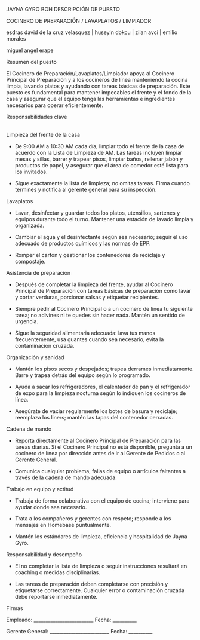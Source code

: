 JAYNA GYRO BOH DESCRIPCIÓN DE PUESTO

COCINERO DE PREPARACIÓN / LAVAPLATOS / LIMPIADOR

esdras david de la cruz velasquez \| huseyin dokcu \| zilan avci \|
emilio morales

miguel angel erape

Resumen del puesto

El Cocinero de Preparación/Lavaplatos/Limpiador apoya al Cocinero
Principal de Preparación y a los cocineros de línea manteniendo la
cocina limpia, lavando platos y ayudando con tareas básicas de
preparación. Este puesto es fundamental para mantener impecables el
frente y el fondo de la casa y asegurar que el equipo tenga las
herramientas e ingredientes necesarios para operar eficientemente.

Responsabilidades clave

\
Limpieza del frente de la casa

-   De 9:00 AM a 10:30 AM cada día, limpiar todo el frente de la casa de
    acuerdo con la Lista de Limpieza de AM. Las tareas incluyen limpiar
    mesas y sillas, barrer y trapear pisos, limpiar baños, rellenar
    jabón y productos de papel, y asegurar que el área de comedor esté
    lista para los invitados.

-   Sigue exactamente la lista de limpieza; no omitas tareas. Firma
    cuando termines y notifica al gerente general para su inspección.

Lavaplatos

-   Lavar, desinfectar y guardar todos los platos, utensilios, sartenes
    y equipos durante todo el turno. Mantener una estación de lavado
    limpia y organizada.

-   Cambiar el agua y el desinfectante según sea necesario; seguir el
    uso adecuado de productos químicos y las normas de EPP.

-   Romper el cartón y gestionar los contenedores de reciclaje y
    compostaje.

Asistencia de preparación

-   Después de completar la limpieza del frente, ayudar al Cocinero
    Principal de Preparación con tareas básicas de preparación como
    lavar y cortar verduras, porcionar salsas y etiquetar recipientes.

-   Siempre pedir al Cocinero Principal o a un cocinero de línea tu
    siguiente tarea; no adivines ni te quedes sin hacer nada. Mantén un
    sentido de urgencia.

-   Sigue la seguridad alimentaria adecuada: lava tus manos
    frecuentemente, usa guantes cuando sea necesario, evita la
    contaminación cruzada.

Organización y sanidad

-   Mantén los pisos secos y despejados; trapea derrames inmediatamente.
    Barre y trapea detrás del equipo según lo programado.

-   Ayuda a sacar los refrigeradores, el calentador de pan y el
    refrigerador de expo para la limpieza nocturna según lo indiquen los
    cocineros de línea.

-   Asegúrate de vaciar regularmente los botes de basura y reciclaje;
    reemplaza los liners; mantén las tapas del contenedor cerradas.

Cadena de mando

-   Reporta directamente al Cocinero Principal de Preparación para las
    tareas diarias. Si el Cocinero Principal no está disponible,
    pregunta a un cocinero de línea por dirección antes de ir al Gerente
    de Pedidos o al Gerente General.

-   Comunica cualquier problema, fallas de equipo o artículos faltantes
    a través de la cadena de mando adecuada.

Trabajo en equipo y actitud

-   Trabaja de forma colaborativa con el equipo de cocina; interviene
    para ayudar donde sea necesario.

-   Trata a los compañeros y gerentes con respeto; responde a los
    mensajes en Homebase puntualmente.

-   Mantén los estándares de limpieza, eficiencia y hospitalidad de
    Jayna Gyro.

Responsabilidad y desempeño

-   El no completar la lista de limpieza o seguir instrucciones
    resultará en coaching o medidas disciplinarias.

-   Las tareas de preparación deben completarse con precisión y
    etiquetarse correctamente. Cualquier error o contaminación cruzada
    debe reportarse inmediatamente.

Firmas

Empleado: \_\_\_\_\_\_\_\_\_\_\_\_\_\_\_\_\_\_\_\_\_\_\_\_\_ Fecha:
\_\_\_\_\_\_\_\_\_\_

Gerente General: \_\_\_\_\_\_\_\_\_\_\_\_\_\_\_\_\_\_\_\_\_\_\_\_\_
Fecha: \_\_\_\_\_\_\_\_\_\_
